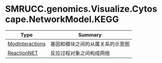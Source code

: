 ﻿
# SMRUCC.genomics.Visualize.Cytoscape.NetworkModel.KEGG

|Type|Summary|
|----|-------|
|[ModInteractions](./ModInteractions.md)|基因和模块之间的从属关系的示意图|
|[ReactionNET](./ReactionNET.md)|反应过程对象之间构成网络|

